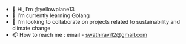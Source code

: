 - 👋 Hi, I’m @yellowplane13
- 🌱 I’m currently learning Golang
- 💞️ I’m looking to collaborate on projects related to sustainability and climate change
- 📫 How to reach me : email - swathiravi12@gmail.com

<!---
yellowplane13/yellowplane13 is a ✨ special ✨ repository because its `README.md` (this file) appears on your GitHub profile.
You can click the Preview link to take a look at your changes.
--->
